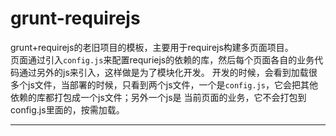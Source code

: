 # grunt-requirejs
grunt+requirejs的老旧项目的模板，主要用于requirejs构建多页面项目。<br/>
页面通过引入`config.js`来配置requriejs的依赖的库，然后每个页面各自的业务代码通过另外的js来引入，这样做是为了模块化开发。
开发的时候，会看到加载很多个js文件，当部署的时候，只看到两个js文件，一个是`config.js`，它会把其他依赖的库都打包成一个js文件；另外一个js是
当前页面的业务，它不会打包到config.js里面的，按需加载。

****























